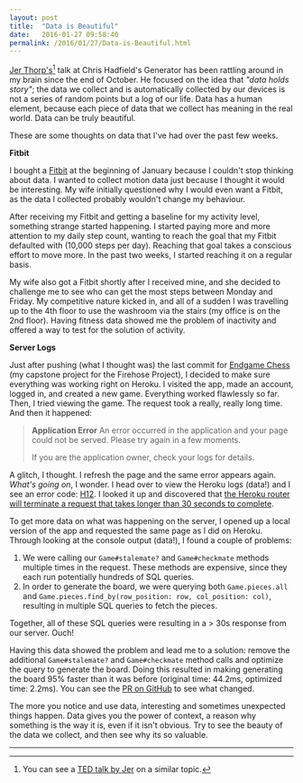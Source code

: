 ```yaml
---
layout: post
title:  "Data is Beautiful"
date:   2016-01-27 09:58:40
permalink: /2016/01/27/Data-is-Beautiful.html
---
```


[Jer Thorp's](http://blog.blprnt.com/)[^1] talk at Chris Hadfield's Generator has been rattling around in my brain since the end of October.  He focused on the idea that *"data holds story"*; the data we collect and is automatically collected by our devices is not a series of random points but a log of our life.  Data has a human element, because each piece of data that we collect has meaning in the real world.  Data can be truly beautiful.  

These are some thoughts on data that I've had over the past few weeks.

**Fitbit**

I bought a [Fitbit](fitbit.com/ca) at the beginning of January because I couldn't stop thinking about data.  I wanted to collect motion data just because I thought it would be interesting.  My wife initially questioned why I would even want a Fitbit, as the data I collected probably wouldn't change my behaviour.

After receiving my Fitbit and getting a baseline for my activity level, something strange started happening.  I started paying more and more attention to my daily step count, wanting to reach the goal that my Fitbit defaulted with (10,000 steps per day).  Reaching that goal takes a conscious effort to move more.  In the past two weeks, I started reaching it on a regular basis.

My wife also got a Fitbit shortly after I received mine, and she decided to challenge me to see who can get the most steps between Monday and Friday.  My competitive nature kicked in, and all of a sudden I was travelling up to the 4th floor to use the washroom via the stairs (my office is on the 2nd floor).  Having fitness data showed me the problem of inactivity and offered a way to test for the solution of activity.  

**Server Logs**

Just after pushing (what I thought was) the last commit for [Endgame Chess](endgame-chess.herokuapp.com) (my capstone project for the Firehose Project), I decided to make sure everything was working right on Heroku. I visited the app, made an account, logged in, and created a new game.  Everything worked flawlessly so far.  Then, I tried viewing the game.  The request took a really, really long time.  And then it happened: 

> <strong>Application Error</strong>
> An error occurred in the application and your page could not be served. Please try again in a few moments.
> 
>If you are the application owner, check your logs for details.

A glitch, I thought.  I refresh the page and the same error appears again.  *What's going on*, I wonder. I head over to view the Heroku logs (data!) and I see an error code: [H12](https://devcenter.heroku.com/articles/error-codes#h12-request-timeout).  I looked it up and discovered that [the Heroku router will terminate a request that takes longer than 30 seconds to complete](https://devcenter.heroku.com/articles/request-timeout).  

To get more data on what was happening on the server, I opened up a local version of the app and requested the same page as I did on Heroku.  Through looking at the console output (data!), I found a couple of problems: 

1. We were calling our `Game#stalemate?` and `Game#checkmate` methods multiple times in the request.  These methods are expensive, since they each run potentially hundreds of SQL queries. 
2. In order to generate the board, we were querying both `Game.pieces.all` and `Game.pieces.find_by(row_position: row, col_position: col)`, resulting in multiple SQL queries to fetch the pieces. 

Together, all of these SQL queries were resulting in a > 30s response from our server.  Ouch!  

Having this data showed the problem and lead me to a solution: remove the additional `Game#stalemate?` and `Game#checkmate` method calls and optimize the query to generate the board. Doing this resulted in making generating the board 95% faster than it was before (original time: 44.2ms, optimized time: 2.2ms). You can see the [PR on GitHub](https://github.com/teamendgame/endgame-chess/pull/82) to see what changed. 

The more you notice and use data, interesting and sometimes unexpected things happen.  Data gives you the power of context, a reason why something is the way it is, even if it isn't obvious.  Try to see the beauty of the data we collect, and then see why its so valuable. 

<hr />

[^1]: You can see a [TED talk by Jer](https://www.ted.com/talks/jer_thorp_make_data_more_human) on a similar topic. 